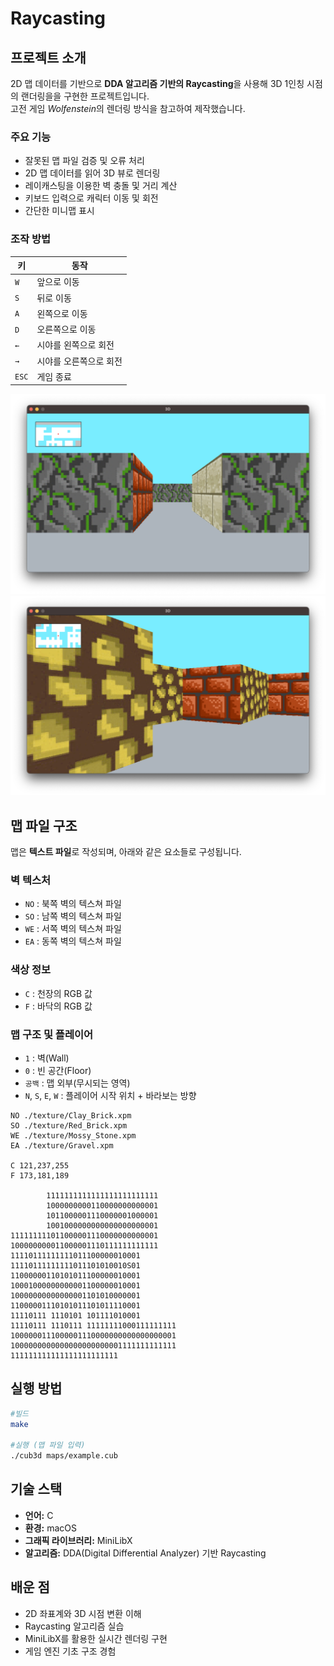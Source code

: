 # Raycasting

## 프로젝트 소개
2D 맵 데이터를 기반으로 **DDA 알고리즘 기반의 Raycasting**을 사용해 3D 1인칭 시점의 랜더링을을 구현한 프로젝트입니다.  
고전 게임 *Wolfenstein*의 렌더링 방식을 참고하여 제작했습니다.

### 주요 기능
- 잘못된 맵 파일 검증 및 오류 처리
- 2D 맵 데이터를 읽어 3D 뷰로 렌더링
- 레이캐스팅을 이용한 벽 충돌 및 거리 계산
- 키보드 입력으로 캐릭터 이동 및 회전
- 간단한 미니맵 표시

### 조작 방법
| 키 | 동작 |
|----|------|
| `W` | 앞으로 이동 |	
| `S` | 뒤로 이동 |
| `A` | 왼쪽으로 이동 |
| `D` | 오른쪽으로 이동 |
| `←` | 시야를 왼쪽으로 회전 |
| `→` | 시야를 오른쪽으로 회전 |
| `ESC` | 게임 종료 |

![랜더링 화면 1](./assets/screenshot_1.png)
![랜더링 화면 2](./assets/screenshot_2.png)


## 맵 파일 구조
맵은 **텍스트 파일**로 작성되며, 아래와 같은 요소들로 구성됩니다.

### 벽 텍스처
- `NO` : 북쪽 벽의 텍스쳐 파일
- `SO` : 남쪽 벽의 텍스쳐 파일
- `WE` : 서쪽 벽의 텍스쳐 파일
- `EA` : 동쪽 벽의 텍스쳐 파일

### 색상 정보
- `C` : 천장의 RGB 값
- `F` : 바닥의 RGB 값

### 맵 구조 및 플레이어
- `1` : 벽(Wall)  
- `0` : 빈 공간(Floor)  
- `공백` : 맵 외부(무시되는 영역)
- `N`, `S`, `E`, `W` : 플레이어 시작 위치 + 바라보는 방향

```
NO ./texture/Clay_Brick.xpm
SO ./texture/Red_Brick.xpm
WE ./texture/Mossy_Stone.xpm
EA ./texture/Gravel.xpm

C 121,237,255
F 173,181,189

        1111111111111111111111111
        1000000000110000000000001
        1011000001110000001000001
        1001000000000000000000001
111111111011000001110000000000001
100000000011000001110111111111111
11110111111111011100000010001
11110111111111011101010010S01
11000000110101011100000010001
10001000000000001100000010001
10000000000000001101010000001
11000001110101011101011110001
11110111 1110101 101111010001
11110111 1110111 11111111000111111111
1000000111000001110000000000000000001
1000000000000000000000001111111111111
111111111111111111111111
```

## 실행 방법
```bash
#빌드
make

#실행 (맵 파일 입력)
./cub3d maps/example.cub
```

## 기술 스택
- **언어:** C  
- **환경:** macOS  
- **그래픽 라이브러리:** MiniLibX  
- **알고리즘:** DDA(Digital Differential Analyzer) 기반 Raycasting  

## 배운 점
- 2D 좌표계와 3D 시점 변환 이해
- Raycasting 알고리즘 실습
- MiniLibX를 활용한 실시간 렌더링 구현
- 게임 엔진 기초 구조 경험
